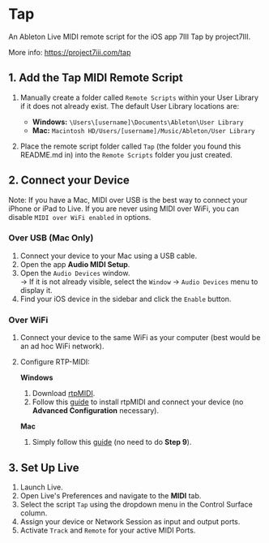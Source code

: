 # Tap
An Ableton Live MIDI remote script for the iOS app 7III Tap by project7III.

More info: https://project7iii.com/tap

## 1. Add the Tap MIDI Remote Script
1. Manually create a folder called `Remote Scripts` within your User Library if it does not already exist. The default User Library locations are:

   - **Windows:** `\Users\[username]\Documents\Ableton\User Library`
   - **Mac:** `Macintosh HD/Users/[username]/Music/Ableton/User Library`
   
2. Place the remote script folder called `Tap` (the folder you found this README.md in) into the `Remote Scripts` folder you just created.

## 2. Connect your Device
Note: If you have a Mac, MIDI over USB is the best way to connect your iPhone or iPad to Live. If you are never using MIDI over WiFi, you can disable `MIDI over WiFi enabled` in options.

### Over USB (Mac Only)
1. Connect your device to your Mac using a USB cable.
2. Open the app **Audio MIDI Setup**.
3. Open the `Audio Devices` window.  
   → If it is not already visible, select the `Window` → `Audio Devices` menu to display it.
4. Find your iOS device in the sidebar and click the `Enable` button.

### Over WiFi
1. Connect your device to the same WiFi as your computer (best would be an ad hoc WiFi network).
2. Configure RTP-MIDI:

   **Windows**
   1. Download [rtpMIDI](https://www.tobias-erichsen.de/wp-content/uploads/2020/01/rtpMIDISetup_1_1_14_247.zip).
   2. Follow this [guide](https://www.tobias-erichsen.de/software/rtpmidi/rtpmidi-tutorial.html) to install rtpMIDI and connect your device (no **Advanced Configuration** necessary).

   **Mac**
   1. Simply follow this [guide](https://support.apple.com/en-ca/guide/audio-midi-setup/ams1012/mac) (no need to do **Step 9**).

## 3. Set Up Live
1. Launch Live.
2. Open Live's Preferences and navigate to the **MIDI** tab.
3. Select the script `Tap` using the dropdown menu in the Control Surface column.
4. Assign your device or Network Session as input and output ports.
5. Activate `Track` and `Remote` for your active MIDI Ports.